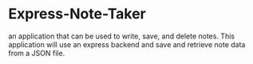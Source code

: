 # Express-Note-Taker
an application that can be used to write, save, and delete notes. This application will use an express backend and save and retrieve note data from a JSON file.
